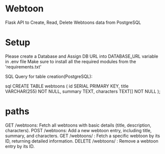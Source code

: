 # Webtoon
Flask API to Create, Read, Delete Webtoons data from PostgreSQL

# Setup
Please create a Database and Assign DB URL into DATABASE_URL variable in .env file
Make sure to install all the required modules from the 'requirements.txt'

SQL Query for table creation(PostgreSQL):

sql
CREATE TABLE webtoons (
    id SERIAL PRIMARY KEY,
    title VARCHAR(255) NOT NULL,
    summary TEXT,
    characters TEXT[] NOT NULL
);

 

# paths
 GET /webtoons: Fetch all webtoons with basic details (title, description, characters).
 POST /webtoons: Add a new webtoon entry, including title, summary, and characters.
 GET /webtoons/ : Fetch a specific webtoon by its ID, returning detailed information.
 DELETE /webtoons/ : Remove a webtoon entry by its ID.
       

